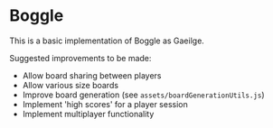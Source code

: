 # Boggle

This is a basic implementation of Boggle as Gaeilge.

Suggested improvements to be made:
- Allow board sharing between players
- Allow various size boards
- Improve board generation (see `assets/boardGenerationUtils.js`)
- Implement 'high scores' for a player session
- Implement multiplayer functionality
